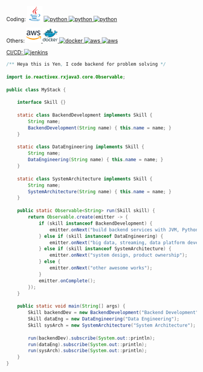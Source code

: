 Coding: <a href="https://www.java.com" target="_blank" rel="noreferrer"> <img src="https://raw.githubusercontent.com/devicons/devicon/master/icons/java/java-original.svg" alt="java" width="40" height="40"/></a> <a href="https://www.python.org/" target="_blank" rel="noreferrer"> <img src="https://upload.wikimedia.org/wikipedia/commons/c/c3/Python-logo-notext.svg" alt="python" width="40" height="40"/> </a> <a href="https://www.scala-lang.org/" target="_blank" rel="noreferrer"> <img src="https://upload.wikimedia.org/wikipedia/commons/3/39/Scala-full-color.svg" alt="python" width="40" height="40"/> </a> <a href="https://nodejs.org/en" target="_blank" rel="noreferrer"> <img src="https://upload.wikimedia.org/wikipedia/commons/d/d9/Node.js_logo.svg" alt="python" width="40" height="40"/> </a>

Others: <a href="https://aws.amazon.com" target="_blank" rel="noreferrer"> <img src="https://raw.githubusercontent.com/devicons/devicon/master/icons/amazonwebservices/amazonwebservices-original-wordmark.svg" alt="aws" width="40" height="40"/> </a>  <a href="https://www.gcp.com/" target="_blank" rel="noreferrer"> <img src="https://raw.githubusercontent.com/devicons/devicon/master/icons/docker/docker-original-wordmark.svg" alt="gcp" width="40" height="40"/> </a>  <a href="https://cloud.google.com/" target="_blank" rel="noreferrer"> <img src="https://upload.wikimedia.org/wikipedia/commons/5/51/Google_Cloud_logo.svg" alt="docker" width="40" height="40"/> </a> <a href="https://kafka.apache.org/" target="_blank" rel="noreferrer"> <img src="https://upload.wikimedia.org/wikipedia/commons/0/0a/Apache_kafka-icon.svg" alt="aws" width="40" height="40"/> </a>   <a href="https://aws.amazon.com" target="_blank" rel="noreferrer"> <img src="https://upload.wikimedia.org/wikipedia/commons/f/f3/Apache_Spark_logo.svg" alt="aws" width="40" height="40"/> </a>  <a href="https://spark.apache.org/" target="_blank" rel="noreferrer">

CI/CD: <a href="https://www.jenkins.io" target="_blank" rel="noreferrer"> <img src="https://www.vectorlogo.zone/logos/jenkins/jenkins-icon.svg" alt="jenkins" width="40" height="40"/> </a>


```java
/** Heya this is Yen, I code backend for problem solving */

import io.reactivex.rxjava3.core.Observable;

public class MyStack {

    interface Skill {}

    static class BackendDevelopment implements Skill {
        String name;
        BackendDevelopment(String name) { this.name = name; }
    }

    static class DataEngineering implements Skill {
        String name;
        DataEngineering(String name) { this.name = name; }
    }

    static class SystemArchitecture implements Skill {
        String name;
        SystemArchitecture(String name) { this.name = name; }
    }

    public static Observable<String> run(Skill skill) {
        return Observable.create(emitter -> {
            if (skill instanceof BackendDevelopment) {
                emitter.onNext("build backend services with JVM, Python");
            } else if (skill instanceof DataEngineering) {
                emitter.onNext("big data, streaming, data platform development");
            } else if (skill instanceof SystemArchitecture) {
                emitter.onNext("system design, product ownership");
            } else {
                emitter.onNext("other awesome works");
            }
            emitter.onComplete();
        });
    }

    public static void main(String[] args) {
        Skill backendDev = new BackendDevelopment("Backend Development");
        Skill dataEng = new DataEngineering("Data Engineering");
        Skill sysArch = new SystemArchitecture("System Architecture");

        run(backendDev).subscribe(System.out::println);
        run(dataEng).subscribe(System.out::println);
        run(sysArch).subscribe(System.out::println);
    }
}
```

<!--
**yennanliu/yennanliu** is a ✨ _special_ ✨ repository because its `README.md` (this file) appears on your GitHub profile.

Here are some ideas to get you started:

- 🔭 I’m currently working on ...
- 🌱 I’m currently learning ...
- 👯 I’m looking to collaborate on ...
- 🤔 I’m looking for help with ...
- 💬 Ask me about ...
- 📫 How to reach me: ...
- 😄 Pronouns: ...
- ⚡ Fun fact: ...
-->
